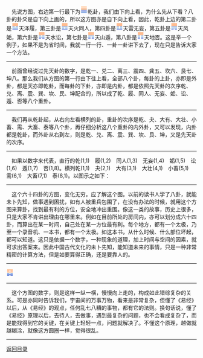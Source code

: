 &emsp;先说方图，右边第一行最下为![乾卦](../image/qiangua.png)乾卦，我们由下向上看，为什么先从下看？八卦的卦爻是自下向上画的，所以这方图亦是自下向上看，因此，乾卦上边的第二卦是![天泽履](../image/tianzelv.png)天泽履，第三卦是![天火同人](../image/tianhuotongren.png)天火同人，第四卦是![天雷无妄](../image/tianleiwuwang.png)天雷无妄，第五卦是![天风姤](../image/tianfengdu.png)天风姤，第六卦是![天水讼](../image/tianshuisong.png)天水讼，第七卦是![天山遁](../image/tianshandun.png)天山遁，第八卦是![天地否](../image/tiandifou.png)天地否。这是举一个例子，如果不是为省时间，我就一行一行、一卦一卦讲下去了，现在只是告诉大家一个方法。
___
&emsp;前面曾经说过先天卦的数字，是乾一、兑二、离三、震四、龚五、坎六、艮七、坤八。那么我们从方图的第一行由下往上看，全部八个卦，每卦的上卦，亦即是外卦，都是天亦即乾卦，而每卦的下卦，亦即是内卦，都是依照先天卦的次序乾、兑、离、震、巽、坎、民、坤配合的，所以成了乾、履、同人、无妄、姤、讼、遁、否等八个重卦。
___
&emsp;我们再从乾卦起，从右向左看横列的卦，重卦的次序是乾、夬、大有、大壮、小畜、需、大畜、泰等八个卦，再仔细分析这八个重卦的内外卦，又可以发现，内卦都是乾卦，而外卦从右到左，则是乾、兑、离、震、巽、坎、艮、坤，又是先天卦的次序。
___
&emsp;如果以数字来代表，直行的乾(1,1)　履(1,2)　同人(1,3)　无妄(1,4)　姤(1,5)　讼(1,6)　遁(1,7)　否(1,8)。横列乾(1,1)　夬(2,1)　大有(3,1)　大壮(4,1)　小畜(5,1)　需(6,1)　大畜(7,1)　泰(8,1)。以图示之如下：
___
&emsp;这个六十四卦的方图，变化无穷。应了解这个图。以前的读书人学了八卦，就能未卜先知，做事遇到困扰，如有人被重兵包围了，在没有办法的时候，就用这个方图来算卦，找到最有利的方位，安全地冲出重围。像这一类的故事，历史上很多，只是大家不肯讲出理由在哪里来。例如在目前所处的房间内，亦可以划分成六十四卦，而算出在某一时间，自己处在某一方位最有利。每个地方，都有一个太极，乃至一个录音机、一本书，都有一个太极。如这本书，从什么时候、什么部位坏起，都可以知道。这只是依据一个数字，一种现象的道理，加上时间与空间的因素，就可求出答案来。因此中国古代文化的未卜先知，能知道未来的事情，只是一种非常精密的计算方法，但是如要算得正确，还是要靠人的。
___
![方图](../image/fangtu.png)
___
&emsp;这个方图的数字，则是这样一纵一横，慢慢向上走的，构成如此错综复杂的关系。可是亦同时告诉我们，宇宙间的万事万物，看来是非常复杂，但懂了《易经》以后，从《易经》的观点，任何乱七八糟的事物，都有它的法则。换句话说，懂了《易经》原理以后，去待人，去做事，遇到最复杂的问题，也不会看成复杂了，而是能找得到它的关键，在关键上轻轻一点，问题就解决了。不懂这个原理，越做就越糊涂，就像这方圆圈一样，觉得很乱。
___
[返回目录](../../master/README.md#目录)
